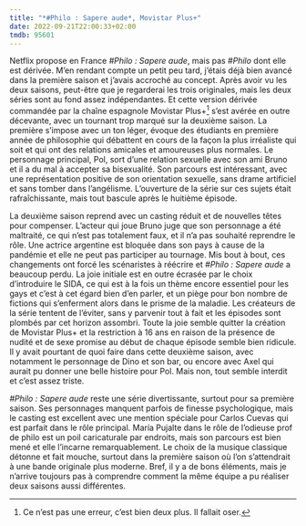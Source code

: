 ```yaml
---
title: "*#Philo : Sapere aude*, Movistar Plus+"
date: 2022-09-21T22:00:33+02:00
tmdb: 95601
---
```


Netflix propose en France *#Philo : Sapere aude*, mais pas *#Philo* dont elle est dérivée. M’en rendant compte un petit peu tard, j’étais déjà bien avancé dans la première saison et j’avais accroché au concept. Après avoir vu les deux saisons, peut-être que je regarderai les trois originales, mais les deux séries sont au fond assez indépendantes. Et cette version dérivée commandée par la chaîne espagnole Movistar Plus+[^1] s’est avérée en outre décevante, avec un tournant trop marqué sur la deuxième saison. La première s’impose avec un ton léger, évoque des étudiants en première année de philosophie qui débattent en cours de la façon la plus irréaliste qui soit et qui ont des relations amicales et amoureuses plus normales. Le personnage principal, Pol, sort d’une relation sexuelle avec son ami Bruno et il a du mal à accepter sa bisexualité. Son parcours est intéressant, avec une représentation positive de son orientation sexuelle, sans drame artificiel et sans tomber dans l’angélisme. L’ouverture de la série sur ces sujets était rafraîchissante, mais tout bascule après le huitième épisode.

La deuxième saison reprend avec un casting réduit et de nouvelles têtes pour compenser. L’acteur qui joue Bruno juge que son personnage a été maltraité, ce qui n’est pas totalement faux, et il n’a pas souhaité reprendre le rôle. Une actrice argentine est bloquée dans son pays à cause de la pandémie et elle ne peut pas participer au tournage. Mis bout à bout, ces changements ont forcé les scénaristes à réécrire et *‌#Philo : Sapere aude* a beaucoup perdu. La joie initiale est en outre écrasée par le choix d’introduire le SIDA, ce qui est à la fois un thème encore essentiel pour les gays et c’est à cet égard bien d’en parler, et un piège pour bon nombre de fictions qui s’enferment alors dans le prisme de la maladie. Les créateurs de la série tentent de l’éviter, sans y parvenir tout à fait et les épisodes sont plombés par cet horizon assombri. Toute la joie semble quitter la création de Movistar Plus+ et la restriction à 16 ans en raison de la présence de nudité et de sexe promise au début de chaque épisode semble bien ridicule. Il y avait pourtant de quoi faire dans cette deuxième saison, avec notamment le personnage de Dino et son bar, ou encore avec Axel qui aurait pu donner une belle histoire pour Pol. Mais non, tout semble interdit et c’est assez triste.

*#Philo : Sapere aude* reste une série divertissante, surtout pour sa première saison. Ses personnages manquent parfois de finesse psychologique, mais le casting est excellent avec une mention spéciale pour Carlos Cuevas qui est parfait dans le rôle principal. María Pujalte dans le rôle de l’odieuse prof de philo est un poil caricaturale par endroits, mais son parcours est bien mené et elle l’incarne remarquablement. Le choix de la musique classique détonne et fait mouche, surtout dans la première saison où l’on s’attendrait à une bande originale plus moderne. Bref, il y a de bons éléments, mais je n’arrive toujours pas à comprendre comment la même équipe a pu réaliser deux saisons aussi différentes. 

[^1]: Ce n’est pas une erreur, c’est bien deux plus. Il fallait oser.